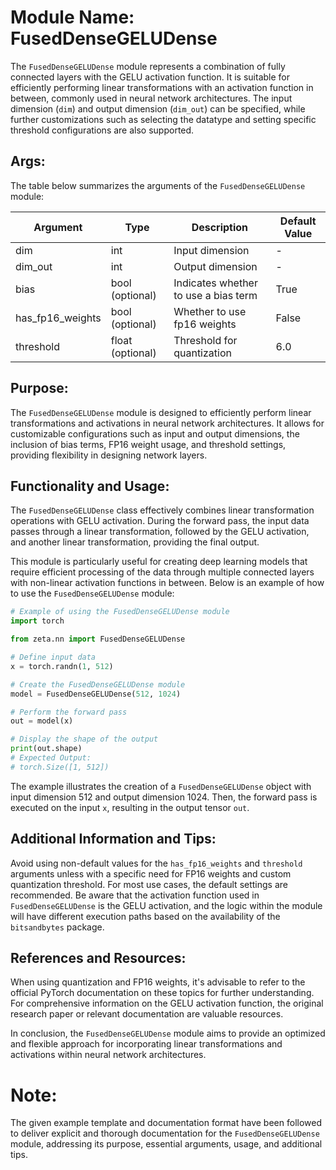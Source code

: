 # Module Name: FusedDenseGELUDense

The `FusedDenseGELUDense` module represents a combination of fully connected layers with the GELU activation function. It is suitable for efficiently performing linear transformations with an activation function in between, commonly used in neural network architectures. The input dimension (`dim`) and output dimension (`dim_out`) can be specified, while further customizations such as selecting the datatype and setting specific threshold configurations are also supported.


## Args:
The table below summarizes the arguments of the `FusedDenseGELUDense` module:

| Argument          | Type              | Description                                     | Default Value |
|-------------------|-------------------|-------------------------------------------------|----------------|
| dim               | int               | Input dimension                                 | -              |
| dim_out           | int               | Output dimension                                | -              |
| bias              | bool (optional)   | Indicates whether to use a bias term            | True           |
| has_fp16_weights  | bool (optional)   | Whether to use fp16 weights                      | False          |
| threshold         | float (optional)  | Threshold for quantization                       | 6.0            |

## Purpose:
The `FusedDenseGELUDense` module is designed to efficiently perform linear transformations and activations in neural network architectures. It allows for customizable configurations such as input and output dimensions, the inclusion of bias terms, FP16 weight usage, and threshold settings, providing flexibility in designing network layers.

## Functionality and Usage:
The `FusedDenseGELUDense` class effectively combines linear transformation operations with GELU activation. During the forward pass, the input data passes through a linear transformation, followed by the GELU activation, and another linear transformation, providing the final output.

This module is particularly useful for creating deep learning models that require efficient processing of the data through multiple connected layers with non-linear activation functions in between. Below is an example of how to use the `FusedDenseGELUDense` module:

```python
# Example of using the FusedDenseGELUDense module
import torch

from zeta.nn import FusedDenseGELUDense

# Define input data
x = torch.randn(1, 512)

# Create the FusedDenseGELUDense module
model = FusedDenseGELUDense(512, 1024)

# Perform the forward pass
out = model(x)

# Display the shape of the output
print(out.shape)
# Expected Output:
# torch.Size([1, 512])
```

The example illustrates the creation of a `FusedDenseGELUDense` object with input dimension 512 and output dimension 1024. Then, the forward pass is executed on the input `x`, resulting in the output tensor `out`.

## Additional Information and Tips:
Avoid using non-default values for the `has_fp16_weights` and `threshold` arguments unless with a specific need for FP16 weights and custom quantization threshold. For most use cases, the default settings are recommended. Be aware that the activation function used in `FusedDenseGELUDense` is the GELU activation, and the logic within the module will have different execution paths based on the availability of the `bitsandbytes` package.

## References and Resources:
When using quantization and FP16 weights, it's advisable to refer to the official PyTorch documentation on these topics for further understanding. For comprehensive information on the GELU activation function, the original research paper or relevant documentation are valuable resources.

In conclusion, the `FusedDenseGELUDense` module aims to provide an optimized and flexible approach for incorporating linear transformations and activations within neural network architectures.

# Note:
The given example template and documentation format have been followed to deliver explicit and thorough documentation for the `FusedDenseGELUDense` module, addressing its purpose, essential arguments, usage, and additional tips.
